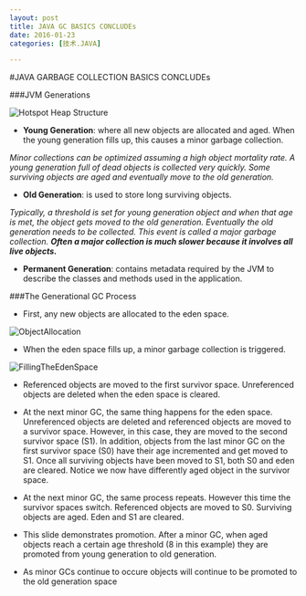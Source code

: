```yaml
---
layout: post
title: JAVA GC BASICS CONCLUDEs
date: 2016-01-23
categories: [技术.JAVA]

---
```


#JAVA GARBAGE COLLECTION BASICS CONCLUDEs

###JVM Generations

![Hotspot Heap Structure](http://www.oracle.com/webfolder/technetwork/tutorials/obe/java/gc01/images/gcslides/Slide5.png)

* __Young Generation__: where all new objects are allocated and aged. When the young generation fills up, this causes a minor garbage collection.

_Minor collections can be optimized assuming a high object mortality rate. A young generation full of dead objects is collected very quickly. Some surviving objects are aged and eventually move to the old generation._

* __Old Generation__: is used to store long surviving objects.

_Typically, a threshold is set for young generation object and when that age is met, the object gets moved to the old generation. Eventually the old generation needs to be collected. This event is called a major garbage collection. __Often a major collection is much slower because it involves all live objects.___

* __Permanent Generation__: contains metadata required by the JVM to describe the classes and methods used in the application.

###The Generational GC Process

* First, any new objects are allocated to the eden space.

![ObjectAllocation](http://www.oracle.com/webfolder/technetwork/tutorials/obe/java/gc01/images/gcslides/Slide13.png)

* When the eden space fills up, a minor garbage collection is triggered.

![FillingTheEdenSpace](http://www.oracle.com/webfolder/technetwork/tutorials/obe/java/gc01/images/gcslides/Slide14.png)

* Referenced objects are moved to the first survivor space. Unreferenced objects are deleted when the eden space is cleared.

* At the next minor GC, the same thing happens for the eden space. Unreferenced objects are deleted and referenced objects are moved to a survivor space. However, in this case, they are moved to the second survivor space (S1). In addition, objects from the last minor GC on the first survivor space (S0) have their age incremented and get moved to S1. Once all surviving objects have been moved to S1, both S0 and eden are cleared. Notice we now have differently aged object in the survivor space.
* At the next minor GC, the same process repeats. However this time the survivor spaces switch. Referenced objects are moved to S0. Surviving objects are aged. Eden and S1 are cleared.
* This slide demonstrates promotion. After a minor GC, when aged objects reach a certain age threshold (8 in this example) they are promoted from young generation to old generation.
* As minor GCs continue to occure objects will continue to be promoted to the old generation space






